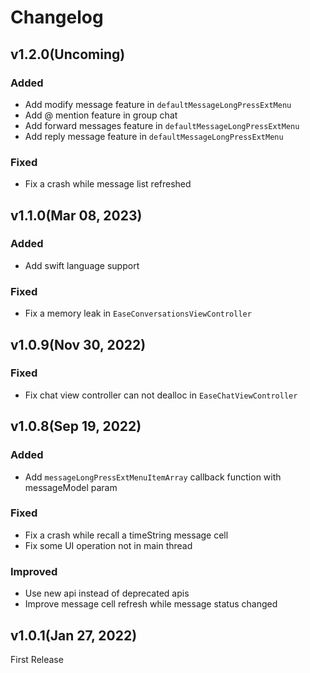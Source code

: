 # Changelog

## v1.2.0(Uncoming)

### Added
* Add modify message feature in `defaultMessageLongPressExtMenu`
* Add @ mention feature in group chat
* Add forward messages feature in `defaultMessageLongPressExtMenu`
* Add reply message feature in `defaultMessageLongPressExtMenu`

### Fixed
* Fix a crash while message list refreshed

## v1.1.0(Mar 08, 2023)

### Added
* Add swift language support

### Fixed
* Fix a memory leak in `EaseConversationsViewController`

## v1.0.9(Nov 30, 2022)
### Fixed
* Fix chat view controller can not dealloc in `EaseChatViewController`

## v1.0.8(Sep 19, 2022)
### Added
* Add `messageLongPressExtMenuItemArray` callback function with messageModel param

### Fixed
* Fix a crash while recall a timeString message cell
* Fix some UI operation not in main thread

### Improved
* Use new api instead of deprecated apis
* Improve message cell refresh while message status changed

## v1.0.1(Jan 27, 2022)
First Release